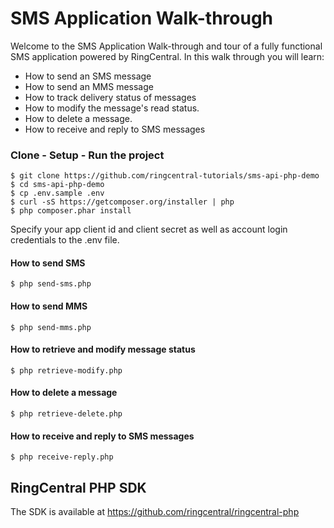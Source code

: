 # SMS Application Walk-through

Welcome to the SMS Application Walk-through and tour of a fully functional SMS application powered by RingCentral. In this walk through you will learn:

- How to send an SMS message
- How to send an MMS message
- How to track delivery status of messages
- How to modify the message's read status.
- How to delete a message.
- How to receive and reply to SMS messages

### Clone - Setup - Run the project
```
$ git clone https://github.com/ringcentral-tutorials/sms-api-php-demo
$ cd sms-api-php-demo
$ cp .env.sample .env
$ curl -sS https://getcomposer.org/installer | php
$ php composer.phar install
```
Specify your app client id and client secret as well as account login credentials to the .env file.

#### How to send SMS
```
$ php send-sms.php
```
#### How to send MMS
```
$ php send-mms.php
```
#### How to retrieve and modify message status
```
$ php retrieve-modify.php
```
#### How to delete a message
```
$ php retrieve-delete.php
```
#### How to receive and reply to SMS messages
```
$ php receive-reply.php
```

## RingCentral PHP SDK
The SDK is available at https://github.com/ringcentral/ringcentral-php

